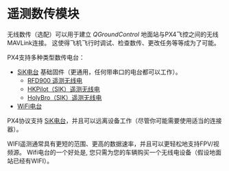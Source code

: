 # 遥测数传模块

无线数传（选配）可以用于建立 *QGroundControl* 地面站与PX4飞控之间的无线MAVLink连接。 这使得飞机飞行时调试、检查数传、更改任务等等成为了可能。

PX4支持多种类型数传电台：

* [SiK电台](../telemetry/sik_radio.md) 基础固件（更通用，任何带串口的电台都可以工作）。 
  * [RFD900 遥测无线电](../telemetry/rfd900_telemetry.md)
  * [HKPilot（SIK）遥测无线电](../telemetry/hkpilot_sik_radio.md)
  * [HolyBro（SIK）遥测无线电](../telemetry/holybro_sik_radio.md)
* [WiFi电台](../telemetry/telemetry_wifi.md)

PX4协议支持 [SiK电台](../telemetry/sik_radio.md)，并且可以远离设备工作（尽管你可能需要使用适当的连接器）。

WIFI遥测通常具有更短的范围、更高的数据速率，并且可以更轻松地支持FPV/视频源。 Wifi电台的一个好处是, 您只需为您的车辆购买一个无线电设备（假设地面站已经有WIFI）。